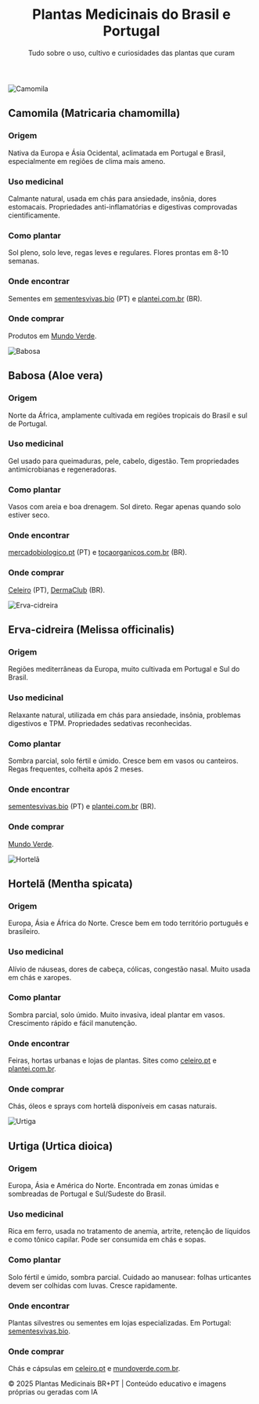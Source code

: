 <!DOCTYPE html><html lang="pt-BR">
<head>
  <meta charset="UTF-8">
  <meta name="viewport" content="width=device-width, initial-scale=1.0">
  <title>Plantas Medicinais - Brasil & Portugal</title>
  <link href="https://cdn.jsdelivr.net/npm/tailwindcss@2.2.19/dist/tailwind.min.css" rel="stylesheet">
</head>
<body class="bg-green-50 text-gray-900">
  <header class="bg-green-800 text-white py-6 px-4 shadow">
    <div class="max-w-7xl mx-auto">
      <h1 class="text-4xl font-bold">Plantas Medicinais do Brasil e Portugal</h1>
      <p class="text-green-200 mt-2">Tudo sobre o uso, cultivo e curiosidades das plantas que curam</p>
    </div>
  </header>  <main class="max-w-7xl mx-auto px-4 py-10 space-y-20"><!-- CAMOMILA -->
<section class="bg-white rounded-xl shadow-lg p-6">
  <img src="images/camomila.jpg" alt="Camomila" class="rounded-xl w-full h-auto mb-4">
  <h2 class="text-3xl font-bold text-green-800 mb-2">Camomila (Matricaria chamomilla)</h2>
  <h3 class="text-xl font-semibold mt-4">Origem</h3>
  <p>Nativa da Europa e Ásia Ocidental, aclimatada em Portugal e Brasil, especialmente em regiões de clima mais ameno.</p>
  <h3 class="text-xl font-semibold mt-4">Uso medicinal</h3>
  <p>Calmante natural, usada em chás para ansiedade, insônia, dores estomacais. Propriedades anti-inflamatórias e digestivas comprovadas cientificamente.</p>
  <h3 class="text-xl font-semibold mt-4">Como plantar</h3>
  <p>Sol pleno, solo leve, regas leves e regulares. Flores prontas em 8-10 semanas.</p>
  <h3 class="text-xl font-semibold mt-4">Onde encontrar</h3>
  <p>Sementes em <a href="https://sementesvivas.bio">sementesvivas.bio</a> (PT) e <a href="https://plantei.com.br">plantei.com.br</a> (BR).</p>
  <h3 class="text-xl font-semibold mt-4">Onde comprar</h3>
  <p>Produtos em <a href="https://mundoverde.com.br">Mundo Verde</a>.</p>
</section>

<!-- BABOSA -->
<section class="bg-white rounded-xl shadow-lg p-6">
  <img src="images/babosa.jpg" alt="Babosa" class="rounded-xl w-full h-auto mb-4">
  <h2 class="text-3xl font-bold text-green-800 mb-2">Babosa (Aloe vera)</h2>
  <h3 class="text-xl font-semibold mt-4">Origem</h3>
  <p>Norte da África, amplamente cultivada em regiões tropicais do Brasil e sul de Portugal.</p>
  <h3 class="text-xl font-semibold mt-4">Uso medicinal</h3>
  <p>Gel usado para queimaduras, pele, cabelo, digestão. Tem propriedades antimicrobianas e regeneradoras.</p>
  <h3 class="text-xl font-semibold mt-4">Como plantar</h3>
  <p>Vasos com areia e boa drenagem. Sol direto. Regar apenas quando solo estiver seco.</p>
  <h3 class="text-xl font-semibold mt-4">Onde encontrar</h3>
  <p><a href="https://mercadobiologico.pt">mercadobiologico.pt</a> (PT) e <a href="https://tocaorganicos.com.br">tocaorganicos.com.br</a> (BR).</p>
  <h3 class="text-xl font-semibold mt-4">Onde comprar</h3>
  <p><a href="https://celeiro.pt">Celeiro</a> (PT), <a href="https://dermaclub.com.br">DermaClub</a> (BR).</p>
</section>

<!-- ERVA-CIDREIRA -->
<section class="bg-white rounded-xl shadow-lg p-6">
  <img src="images/erva-cidreira.jpg" alt="Erva-cidreira" class="rounded-xl w-full h-auto mb-4">
  <h2 class="text-3xl font-bold text-green-800 mb-2">Erva-cidreira (Melissa officinalis)</h2>
  <h3 class="text-xl font-semibold mt-4">Origem</h3>
  <p>Regiões mediterrâneas da Europa, muito cultivada em Portugal e Sul do Brasil.</p>
  <h3 class="text-xl font-semibold mt-4">Uso medicinal</h3>
  <p>Relaxante natural, utilizada em chás para ansiedade, insônia, problemas digestivos e TPM. Propriedades sedativas reconhecidas.</p>
  <h3 class="text-xl font-semibold mt-4">Como plantar</h3>
  <p>Sombra parcial, solo fértil e úmido. Cresce bem em vasos ou canteiros. Regas frequentes, colheita após 2 meses.</p>
  <h3 class="text-xl font-semibold mt-4">Onde encontrar</h3>
  <p><a href="https://sementesvivas.bio">sementesvivas.bio</a> (PT) e <a href="https://plantei.com.br">plantei.com.br</a> (BR).</p>
  <h3 class="text-xl font-semibold mt-4">Onde comprar</h3>
  <p><a href="https://mundoverde.com.br">Mundo Verde</a>.</p>
</section>

<!-- HORTELÃ -->
<section class="bg-white rounded-xl shadow-lg p-6">
  <img src="images/hortela.jpg" alt="Hortelã" class="rounded-xl w-full h-auto mb-4">
  <h2 class="text-3xl font-bold text-green-800 mb-2">Hortelã (Mentha spicata)</h2>
  <h3 class="text-xl font-semibold mt-4">Origem</h3>
  <p>Europa, Ásia e África do Norte. Cresce bem em todo território português e brasileiro.</p>
  <h3 class="text-xl font-semibold mt-4">Uso medicinal</h3>
  <p>Alívio de náuseas, dores de cabeça, cólicas, congestão nasal. Muito usada em chás e xaropes.</p>
  <h3 class="text-xl font-semibold mt-4">Como plantar</h3>
  <p>Sombra parcial, solo úmido. Muito invasiva, ideal plantar em vasos. Crescimento rápido e fácil manutenção.</p>
  <h3 class="text-xl font-semibold mt-4">Onde encontrar</h3>
  <p>Feiras, hortas urbanas e lojas de plantas. Sites como <a href="https://celeiro.pt">celeiro.pt</a> e <a href="https://plantei.com.br">plantei.com.br</a>.</p>
  <h3 class="text-xl font-semibold mt-4">Onde comprar</h3>
  <p>Chás, óleos e sprays com hortelã disponíveis em casas naturais.</p>
</section>

<!-- URTIGA -->
<section class="bg-white rounded-xl shadow-lg p-6">
  <img src="images/urtiga.jpg" alt="Urtiga" class="rounded-xl w-full h-auto mb-4">
  <h2 class="text-3xl font-bold text-green-800 mb-2">Urtiga (Urtica dioica)</h2>
  <h3 class="text-xl font-semibold mt-4">Origem</h3>
  <p>Europa, Ásia e América do Norte. Encontrada em zonas úmidas e sombreadas de Portugal e Sul/Sudeste do Brasil.</p>
  <h3 class="text-xl font-semibold mt-4">Uso medicinal</h3>
  <p>Rica em ferro, usada no tratamento de anemia, artrite, retenção de líquidos e como tônico capilar. Pode ser consumida em chás e sopas.</p>
  <h3 class="text-xl font-semibold mt-4">Como plantar</h3>
  <p>Solo fértil e úmido, sombra parcial. Cuidado ao manusear: folhas urticantes devem ser colhidas com luvas. Cresce rapidamente.</p>
  <h3 class="text-xl font-semibold mt-4">Onde encontrar</h3>
  <p>Plantas silvestres ou sementes em lojas especializadas. Em Portugal: <a href="https://sementesvivas.bio">sementesvivas.bio</a>.</p>
  <h3 class="text-xl font-semibold mt-4">Onde comprar</h3>
  <p>Chás e cápsulas em <a href="https://celeiro.pt">celeiro.pt</a> e <a href="https://mundoverde.com.br">mundoverde.com.br</a>.</p>
</section>

  </main>  <footer class="bg-green-800 text-white text-center py-4 mt-10">
    <p>&copy; 2025 Plantas Medicinais BR+PT | Conteúdo educativo e imagens próprias ou geradas com IA</p>
  </footer>
</body>
</html>
